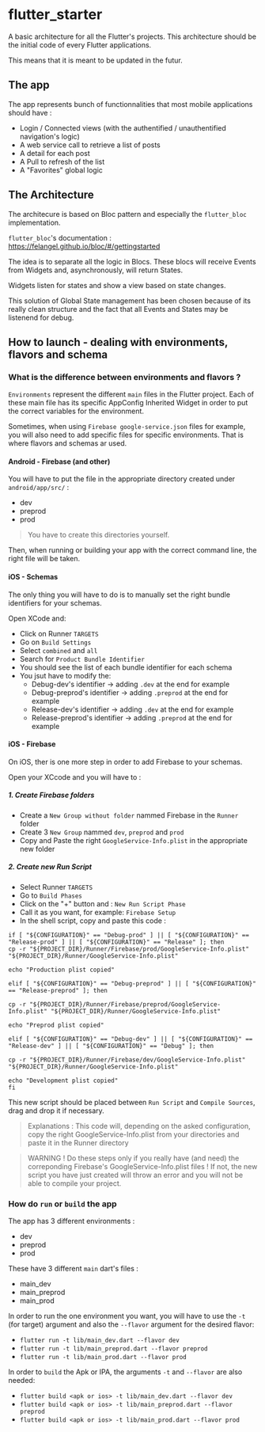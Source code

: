# flutter_starter

A basic architecture for all the Flutter's projects.
This architecture should be the initial code of every Flutter applications.

This means that it is meant to be updated in the futur.

## The app

The app represents bunch of functionnalities that most mobile applications should have :

* Login / Connected views (with the authentified / unauthentified navigation's logic)
* A web service call to retrieve a list of posts
* A detail for each post
* A Pull to refresh of the list
* A "Favorites" global logic

## The Architecture

The architecure is based on Bloc pattern and especially the `flutter_bloc` implementation.

`flutter_bloc`'s documentation : https://felangel.github.io/bloc/#/gettingstarted

The idea is to separate all the logic in Blocs.
These blocs will receive Events from Widgets and, asynchronously, will return States.

Widgets listen for states and show a view based on state changes.

This solution of Global State management has been chosen because of its really clean structure and the fact that all Events and States may be listenend for debug.

## How to launch - dealing with environments, flavors and schema

### What is the difference between environments and flavors ?

`Environments` represent the different `main` files in the Flutter project.
Each of these main file has its specific AppConfig Inherited Widget in order to put the correct variables for the environment.

Sometimes, when using `Firebase google-service.json` files for example, you will also need to add specific files for specific environments.
That is where flavors and schemas ar used.

#### Android - Firebase (and other)

You will have to put the file in the appropriate directory created under `android/app/src/` :

* dev
* preprod
* prod

> You have to create this directories yourself.

Then, when running or building your app with the correct command line, the right file will be taken.

#### iOS - Schemas

The only thing you will have to do is to manually set the right bundle identifiers for your schemas.

Open XCode and:

* Click on Runner `TARGETS`
* Go on `Build Settings`
* Select `combined` and `all`
* Search for `Product Bundle Identifier`
* You should see the list of each bundle identifier for each schema
* You jsut have to modify the:
    * Debug-dev's identifier -> adding `.dev` at the end for example
    * Debug-preprod's identifier -> adding `.preprod` at the end for example
    * Release-dev's identifier -> adding `.dev` at the end for example
    * Release-preprod's identifier -> adding `.preprod` at the end for example

#### iOS - Firebase

On iOS, ther is one more step in order to add Firebase to your schemas.

Open your XCcode and you will have to :

##### 1. Create Firebase folders

* Create a `New Group without folder` nammed Firebase in the `Runner` folder
* Create 3 `New Group` nammed `dev`, `preprod` and `prod`
* Copy and Paste the right `GoogleService-Info.plist` in the appropriate new folder

##### 2. Create new Run Script

* Select Runner `TARGETS`
* Go to `Build Phases`
* Click on the "+" button and : `New Run Script Phase`
* Call it as you want, for example: `Firebase Setup`
* In the shell script, copy and paste this code :

```
if [ "${CONFIGURATION}" == "Debug-prod" ] || [ "${CONFIGURATION}" == "Release-prod" ] || [ "${CONFIGURATION}" == "Release" ]; then
cp -r "${PROJECT_DIR}/Runner/Firebase/prod/GoogleService-Info.plist" "${PROJECT_DIR}/Runner/GoogleService-Info.plist"

echo "Production plist copied"

elif [ "${CONFIGURATION}" == "Debug-preprod" ] || [ "${CONFIGURATION}" == "Release-preprod" ]; then

cp -r "${PROJECT_DIR}/Runner/Firebase/preprod/GoogleService-Info.plist" "${PROJECT_DIR}/Runner/GoogleService-Info.plist"

echo "Preprod plist copied"

elif [ "${CONFIGURATION}" == "Debug-dev" ] || [ "${CONFIGURATION}" == "Release-dev" ] || [ "${CONFIGURATION}" == "Debug" ]; then

cp -r "${PROJECT_DIR}/Runner/Firebase/dev/GoogleService-Info.plist" "${PROJECT_DIR}/Runner/GoogleService-Info.plist"

echo "Development plist copied"
fi
```

This new script should be placed between `Run Script` and `Compile Sources`, drag and drop it if necessary.

> Explanations :
> This code will, depending on the asked configuration, copy the right GoogleService-Info.plist from your directories and paste it in the Runner directory

> WARNING !
> Do these steps only if you really have (and need) the correponding Firebase's GoogleService-Info.plist files !
> If not, the new script you have just created will throw an error and you will not be able to compile your project.



### How do `run` or `build` the app

The app has 3 different environments :

* dev
* preprod
* prod

These have 3 different `main` dart's files :

* main_dev
* main_preprod
* main_prod

In order to run the one environment you want, you will have to use the `-t` (for target) argument and also the `--flavor` argument for the desired flavor:

* ```flutter run -t lib/main_dev.dart --flavor dev```
* ```flutter run -t lib/main_preprod.dart --flavor preprod```
* ```flutter run -t lib/main_prod.dart --flavor prod```

In order to `build` the Apk or IPA, the arguments `-t` and `--flavor` are also needed:

* ```flutter build <apk or ios> -t lib/main_dev.dart --flavor dev```
* ```flutter build <apk or ios> -t lib/main_preprod.dart --flavor preprod```
* ```flutter build <apk or ios> -t lib/main_prod.dart --flavor prod```

